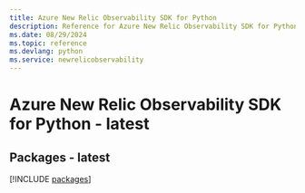 ```yaml
---
title: Azure New Relic Observability SDK for Python
description: Reference for Azure New Relic Observability SDK for Python
ms.date: 08/29/2024
ms.topic: reference
ms.devlang: python
ms.service: newrelicobservability
---
```

# Azure New Relic Observability SDK for Python - latest
## Packages - latest
[!INCLUDE [packages](new-relic-observability-index.md)]